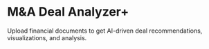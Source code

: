 # M&A Deal Analyzer+

Upload financial documents to get AI-driven deal recommendations, visualizations, and analysis.